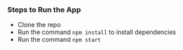 

### Steps to Run the App
- Clone the repo 
- Run the command `npm install` to install dependencies
- Run the command `npm start`

